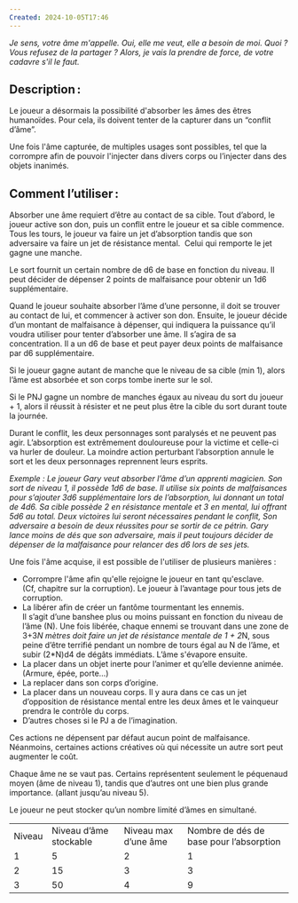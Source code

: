 ```yaml
---
Created: 2024-10-05T17:46
---
```

_Je sens, votre âme m'appelle. Oui, elle me veut, elle a besoin de moi. Quoi ? Vous refusez de la partager ? Alors, je vais la prendre de force, de votre cadavre s'il le faut._

## Description :

Le joueur a désormais la possibilité d'absorber les âmes des êtres humanoïdes. Pour cela, ils doivent tenter de la capturer dans un “conflit d’âme”.

Une fois l'âme capturée, de multiples usages sont possibles, tel que la corrompre afin de pouvoir l'injecter dans divers corps ou l’injecter dans des objets inanimés.

## Comment l’utiliser :

Absorber une âme requiert d’être au contact de sa cible. Tout d’abord, le joueur active son don, puis un conflit entre le joueur et sa cible commence. Tous les tours, le joueur va faire un jet d’absorption tandis que son adversaire va faire un jet de résistance mental.  Celui qui remporte le jet gagne une manche.

Le sort fournit un certain nombre de d6 de base en fonction du niveau. Il peut décider de dépenser 2 points de malfaisance pour obtenir un 1d6 supplémentaire.

Quand le joueur souhaite absorber l’âme d’une personne, il doit se trouver au contact de lui, et commencer à activer son don. Ensuite, le joueur décide d’un montant de malfaisance à dépenser, qui indiquera la puissance qu’il voudra utiliser pour tenter d’absorber une âme. Il s’agira de sa concentration. Il a un d6 de base et peut payer deux points de malfaisance par d6 supplémentaire.

Si le joueur gagne autant de manche que le niveau de sa cible (min 1), alors l’âme est absorbée et son corps tombe inerte sur le sol.

Si le PNJ gagne un nombre de manches égaux au niveau du sort du joueur + 1, alors il réussit à résister et ne peut plus être la cible du sort durant toute la journée.

Durant le conflit, les deux personnages sont paralysés et ne peuvent pas agir. L’absorption est extrêmement douloureuse pour la victime et celle-ci va hurler de douleur. La moindre action perturbant l’absorption annule le sort et les deux personnages reprennent leurs esprits.

_Exemple : Le joueur Gary veut absorber l’âme d’un apprenti magicien. Son sort de niveau 1, il possède 1d6 de base. Il utilise six points de malfaisances pour s’ajouter 3d6 supplémentaire lors de l’absorption, lui donnant un total de 4d6. Sa cible possède 2 en résistance mentale et 3 en mental, lui offrant 5d6 au total. Deux victoires lui seront nécessaires pendant le conflit, Son adversaire a besoin de deux réussites pour se sortir de ce pétrin. Gary lance moins de dés que son adversaire, mais il peut toujours décider de dépenser de la malfaisance pour relancer des d6 lors de ses jets._

Une fois l'âme acquise, il est possible de l'utiliser de plusieurs manières :

- Corrompre l'âme afin qu'elle rejoigne le joueur en tant qu'esclave.  
    (Cf, chapitre sur la corruption). Le joueur à l’avantage pour tous jets de corruption.
- La libérer afin de créer un fantôme tourmentant les ennemis.  
    Il s’agit d’une banshee plus ou moins puissant en fonction du niveau de l’âme (N). Une fois libérée, chaque ennemi se trouvant dans une zone de 3+3*N mètres doit faire un jet de résistance mentale de 1 + 2*N, sous peine d’être terrifié pendant un nombre de tours égal au N de l’âme, et subir (2*N)d4 de dégâts immédiats. L’âme s'évapore ensuite.
- La placer dans un objet inerte pour l’animer et qu’elle devienne animée. (Armure, épée, porte…)
- La replacer dans son corps d’origine.
- La placer dans un nouveau corps. Il y aura dans ce cas un jet d’opposition de résistance mental entre les deux âmes et le vainqueur prendra le contrôle du corps.
- D’autres choses si le PJ a de l’imagination.

Ces actions ne dépensent par défaut aucun point de malfaisance. Néanmoins, certaines actions créatives où qui nécessite un autre sort peut augmenter le coût.

Chaque âme ne se vaut pas. Certains représentent seulement le péquenaud moyen (âme de niveau 1), tandis que d’autres ont une bien plus grande importance. (allant jusqu’au niveau 5).

Le joueur ne peut stocker qu’un nombre limité d’âmes en simultané.

  

|   |   |   |   |
|---|---|---|---|
|Niveau|Niveau d’âme stockable|Niveau max d’une âme|Nombre de dés de base pour l’absorption|
|1|5|2|1|
|2|15|3|3|
|3|50|4|9|
